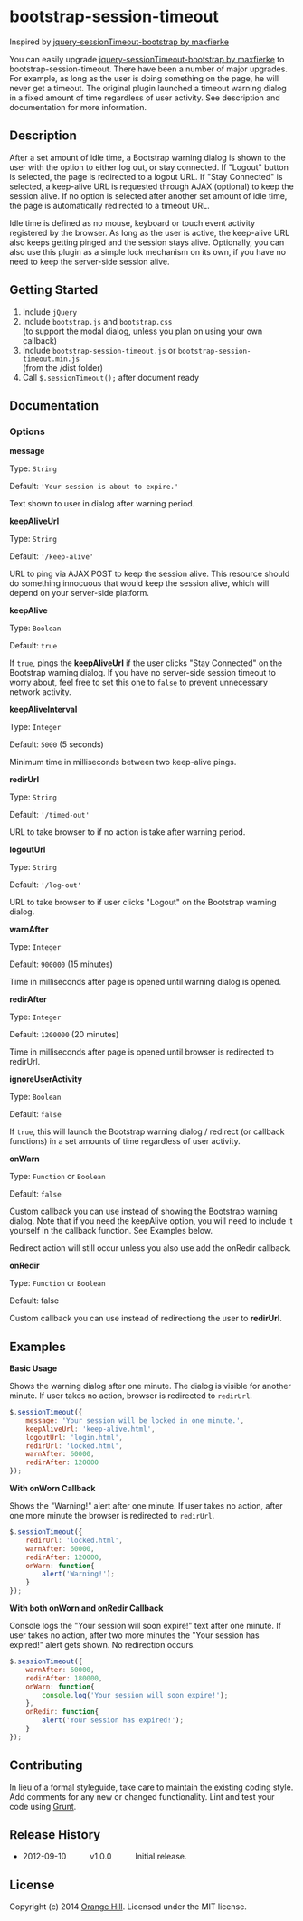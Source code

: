 # bootstrap-session-timeout
Inspired by [jquery-sessionTimeout-bootstrap by maxfierke](https://github.com/maxfierke/jquery-sessionTimeout-bootstrap)

You can easily upgrade [jquery-sessionTimeout-bootstrap by maxfierke](https://github.com/maxfierke/jquery-sessionTimeout-bootstrap) to bootstrap-session-timeout. There have been a number of major upgrades. For example, as long as the user is doing something on the page, he will never get a timeout. The original plugin launched a timeout warning dialog in a fixed amount of time regardless of user activity. See description and documentation for more information.

## Description
After a set amount of idle time, a Bootstrap warning dialog is shown to the user with the option to either log out, or stay connected. If "Logout" button is selected, the page is redirected to a logout URL. If "Stay Connected" is selected, a keep-alive URL is requested through AJAX (optional) to keep the session alive. If no option is selected after another set amount of idle time, the page is automatically redirected to a timeout URL.

Idle time is defined as no mouse, keyboard or touch event activity registered by the browser. As long as the user is active, the keep-alive URL also keeps getting pinged and the session stays alive. Optionally, you can also use this plugin as a simple lock mechanism on its own, if you have no need to keep the server-side session alive.


## Getting Started

1. Include `jQuery`
2. Include `bootstrap.js` and `bootstrap.css`<br>(to support the modal dialog, unless you plan on using your own callback)
3. Include `bootstrap-session-timeout.js` or `bootstrap-session-timeout.min.js`<br>(from the /dist folder)
4. Call `$.sessionTimeout();` after document ready



## Documentation
### Options
**message**<br>

Type: `String`

Default: `'Your session is about to expire.'`

Text shown to user in dialog after warning period.

**keepAliveUrl**

Type: `String`

Default: `'/keep-alive'`

URL to ping via AJAX POST to keep the session alive. This resource should do something innocuous that would keep the session alive, which will depend on your server-side platform.

**keepAlive**

Type: `Boolean`

Default: `true`

If `true`, pings the **keepAliveUrl** if the user clicks "Stay Connected" on the Bootstrap warning dialog. If you have no server-side session timeout to worry about, feel free to set this one to `false` to prevent unnecessary network activity.

**keepAliveInterval**

Type: `Integer`

Default: `5000` (5 seconds)

Minimum time in milliseconds between two keep-alive pings.

**redirUrl**

Type: `String`

Default: `'/timed-out'`

URL to take browser to if no action is take after warning period.

**logoutUrl**

Type: `String`

Default: `'/log-out'`

URL to take browser to if user clicks "Logout" on the Bootstrap warning dialog.

**warnAfter**

Type: `Integer`

Default: `900000` (15 minutes)

Time in milliseconds after page is opened until warning dialog is opened.

**redirAfter**

Type: `Integer`

Default: `1200000` (20 minutes)

Time in milliseconds after page is opened until browser is redirected to redirUrl.

**ignoreUserActivity**

Type: `Boolean`

Default: `false`

If `true`, this will launch the Bootstrap warning dialog / redirect (or callback functions) in a set amounts of time regardless of user activity.

**onWarn**

Type: `Function` or `Boolean`

Default: `false`

Custom callback you can use instead of showing the Bootstrap warning dialog. Note that if you need the keepAlive option, you will need to include it yourself in the callback function. See Examples below.

Redirect action will still occur unless you also use add the onRedir callback.

**onRedir**

Type: `Function` or `Boolean`

Default: false

Custom callback you can use instead of redirectiong the user to **redirUrl**.

## Examples

**Basic Usage**

Shows the warning dialog after one minute. The dialog is visible for another minute. If user takes no action, browser is redirected to `redirUrl`.

```js
$.sessionTimeout({
	message: 'Your session will be locked in one minute.',
	keepAliveUrl: 'keep-alive.html',
	logoutUrl: 'login.html',
	redirUrl: 'locked.html',
	warnAfter: 60000,
	redirAfter: 120000
});
```

**With onWorn Callback**

Shows the "Warning!" alert after one minute. If user takes no action, after one more minute the browser is redirected to `redirUrl`.

```js
$.sessionTimeout({
	redirUrl: 'locked.html',
	warnAfter: 60000,
	redirAfter: 120000,
	onWarn: function{
		alert('Warning!');
	}
});
```

**With both onWorn and onRedir Callback**

Console logs the "Your session will soon expire!" text after one minute. If user takes no action, after two more minutes the "Your session has expired!" alert gets shown. No redirection occurs.

```js
$.sessionTimeout({
	warnAfter: 60000,
	redirAfter: 180000,
	onWarn: function{
		console.log('Your session will soon expire!');
	},
	onRedir: function{
		alert('Your session has expired!');
	}
});
```

## Contributing
In lieu of a formal styleguide, take care to maintain the existing coding style. Add comments for any new or changed functionality. Lint and test your code using [Grunt](http://gruntjs.com/).

## Release History
 * 2012-09-10   v1.0.0   Initial release.

## License
Copyright (c) 2014 [Orange Hill](http://www.orangehilldev.com). Licensed under the MIT license.

